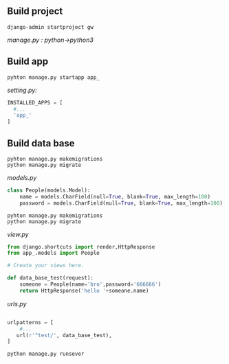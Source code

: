 ## Build project

````windows cmd
django-admin startproject gw
````

*manage.py : python->python3*



## Build app

```windows cmd
pyhton manage.py startapp app_
```

*setting.py:* 

```python
INSTALLED_APPS = [
  #...
  'app_'
]
```



## Build data base

```windows cmd
pyhton manage.py makemigrations
python manage.py migrate
```

*models.py*

```python
class People(models.Model):
    name = models.CharField(null=True, blank=True, max_length=100)
    password = models.CharField(null=True, blank=True, max_length=100)
```

```windows cmd
pyhton manage.py makemigrations
python manage.py migrate
```

*view.py*

```python
from django.shortcuts import render,HttpResponse
from app_.models import People

# Create your views here.

def data_base_test(request):
    someone = People(name='bro',password='666666')
    return HttpResponse('hello '+someone.name)
```

*urls.py*

```python

urlpatterns = [
    #...
   url(r'^test/', data_base_test),
]
```



```windows cmd
python manage.py runsever
```

